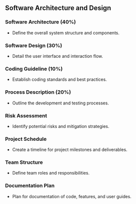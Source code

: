 ## Software Architecture and Design

### Software Architecture (40%)
- Define the overall system structure and components.

### Software Design (30%)
- Detail the user interface and interaction flow.

### Coding Guideline (10%)
- Establish coding standards and best practices.

### Process Description (20%)
- Outline the development and testing processes.

### Risk Assessment
- Identify potential risks and mitigation strategies.

### Project Schedule
- Create a timeline for project milestones and deliverables.

### Team Structure
- Define team roles and responsibilities.

### Documentation Plan
- Plan for documentation of code, features, and user guides.
